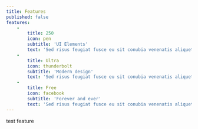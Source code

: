 ```yaml
---
title: Features
published: false
features:
    -
        title: 250
        icon: pen
        subtitle: 'UI Elements'
        text: 'Sed risus feugiat fusce eu sit conubia venenatis aliquet nisl cras eu adipiscing ac cras at sem cras per senectus eu parturient quam.'
    -
        title: Ultra
        icon: thunderbolt
        subtitle: 'Modern design'
        text: 'Sed risus feugiat fusce eu sit conubia venenatis aliquet nisl cras eu adipiscing ac cras at sem cras per senectus eu parturient quam.'
    -
        title: Free
        icon: facebook
        subtitle: 'Forever and ever'
        text: 'Sed risus feugiat fusce eu sit conubia venenatis aliquet nisl cras eu adipiscing ac cras at sem cras per senectus eu parturient quam.'
---
```


test feature